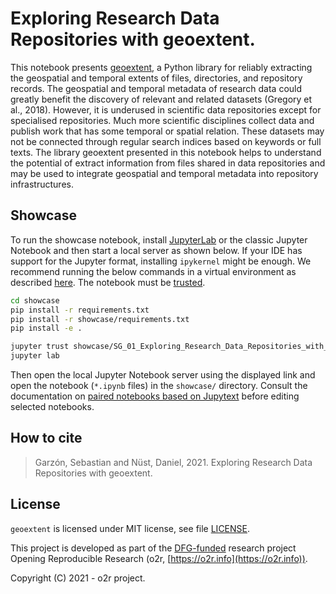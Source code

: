 # Exploring Research Data Repositories with geoextent.

This notebook presents [geoextent](https://github.com/o2r-project/geoextent), a Python library for reliably extracting the geospatial and temporal extents of files, directories, and repository records. The geospatial and temporal metadata of research data could greatly benefit the discovery of relevant and related datasets (Gregory et al., 2018). However, it is underused in scientific data repositories except for specialised repositories. Much more scientific disciplines collect data and publish work that has some temporal or spatial relation. These datasets may not be connected through regular search indices based on keywords or full texts. The library geoextent presented in this notebook helps to understand the potential of extract information from files shared in data repositories and may be used to integrate geospatial and temporal metadata into repository infrastructures.

## Showcase

To run the showcase notebook, install [JupyterLab](https://jupyter.org/) or the classic Jupyter Notebook and then start a local server as shown below.
If your IDE has support for the Jupyter format, installing `ipykernel` might be enough.
We recommend running the below commands in a virtual environment as described [here](https://jupyter-tutorial.readthedocs.io/en/latest/first-steps/install.html).
The notebook must be [trusted](https://jupyter-notebook.readthedocs.io/en/stable/security.html#notebook-security).

```bash
cd showcase
pip install -r requirements.txt
pip install -r showcase/requirements.txt
pip install -e .

jupyter trust showcase/SG_01_Exploring_Research_Data_Repositories_with_geoextent.ipynb
jupyter lab
```

Then open the local Jupyter Notebook server using the displayed link and open the notebook (`*.ipynb` files) in the `showcase/` directory.
Consult the documentation on [paired notebooks based on Jupytext](https://github.com/mwouts/jupytext/blob/master/docs/paired-notebooks.md) before editing selected notebooks.

## How to cite

> Garzón, Sebastian and Nüst, Daniel, 2021. Exploring Research Data Repositories with geoextent.

## License

`geoextent` is licensed under MIT license, see file [LICENSE](https://github.com/o2r-project/geoextent/blob/master/LICENSE).

This project is developed as part of the   [DFG-funded](https://o2r.info/about/#funding) research project Opening Reproducible Research (o2r, [https://o2r.info](https://o2r.info)).

Copyright (C) 2021 - o2r project.
